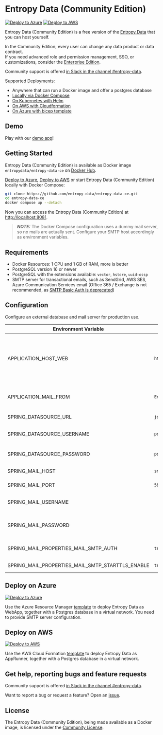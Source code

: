 # Entropy Data (Community Edition)

[![Deploy to Azure](https://aka.ms/deploytoazurebutton)](https://portal.azure.com/#create/Microsoft.Template/uri/https%3A%2F%2Fraw.githubusercontent.com%2Fentropy-data%2Fentropy-data-ce%2Fmain%2Fazure%2Fentropy-data-ce.json) [![Deploy to AWS](images/deploytoaws.svg)](https://eu-central-1.console.aws.amazon.com/cloudformation/home?region=eu-central-1#/stacks/create/review?templateURL=https://entropy-data-ce.s3.us-east-1.amazonaws.com/template.yaml)

Entropy Data (Community Edition) is a free version of the [Entropy Data](https://www.entropy-data.com) that you can host yourself.

In the Community Edition, every user can change any data product or data contract.  
If you need advanced role and permission management, SSO, or customizations, consider the [Enterprise Edition](https://www.entropy-data.com/#pricing).

Community support is offered [in Slack in the channel #entropy-data](https://datacontract.com/slack).

Supported Deployments:
- Anywhere that can run a Docker image and offer a postgres database
- [Locally via Docker Compose](https://github.com/entropy-data/entropy-data-ce/blob/main/docker-compose.yaml)
- [On Kubernetes with Helm](https://github.com/entropy-data/entropy-data-helm)
- [On AWS with Cloudformation](https://eu-central-1.console.aws.amazon.com/cloudformation/home?region=eu-central-1#/stacks/create/review?templateURL=https://entropy-data-ce.s3.us-east-1.amazonaws.com/template.yaml)
- [On Azure with bicep template](https://portal.azure.com/#create/Microsoft.Template/uri/https%3A%2F%2Fraw.githubusercontent.com%2Fentropy-data%2Fentropy-data-ce%2Fmain%2Fazure%2Fentropy-data-ce.json)

## Demo

Play with our [demo app](https://demo.entropy-data.com/)!


## Getting Started

Entropy Data (Community Edition) is available as Docker image `entropydata/entropy-data-ce` on [Docker Hub](https://hub.docker.com/r/entropydata/entropy-data-ce).

[Deploy to Azure](azure/), [Deploy to AWS](aws/) or start Entropy Data (Community Edition) locally with Docker Compose:

```bash
git clone https://github.com/entropy-data/entropy-data-ce.git
cd entropy-data-ce
docker compose up --detach
```

Now you can access the Entropy Data (Community Edition) at [http://localhost:8081](http://localhost:8081).

> **_NOTE:_**  The Docker Compose configuration uses a dummy mail server, so no mails are actually sent. Configure your SMTP host accordingly as environment variables.


## Requirements

- Docker Resources: 1 CPU and 1 GB of RAM, more is better
- PostgreSQL version 16 or newer
- PostgreSQL with the extensions available: `vector`, `hstore`, `uuid-ossp`
- SMTP server for transactional emails, such as SendGrid, AWS SES, Azure Communication Services email (Office 365 / Exchange is not recommended, as [SMTP Basic Auth is deprecated](https://learn.microsoft.com/en-us/exchange/clients-and-mobile-in-exchange-online/deprecation-of-basic-authentication-exchange-online))


## Configuration

Configure an external database and mail server for production use.

| Environment Variable                             | Example                                    | Description                                                                                 |
|--------------------------------------------------|--------------------------------------------|---------------------------------------------------------------------------------------------|
| APPLICATION_HOST_WEB                             | `http://localhost:8081`                    | The host of the application, used e.g., in email templates build URLs to Entropy Data. |
| APPLICATION_MAIL_FROM                            | `Entropy Data <noreply@example.com>`  | The sender email address for Entropy Data emails.                                      |
| SPRING_DATASOURCE_URL                            | `jdbc:postgresql://postgres:5432/postgres` | JDBC URL of the database                                                                    |
| SPRING_DATASOURCE_USERNAME                       | `postgres`                                 | Login username of the database                                                              |
| SPRING_DATASOURCE_PASSWORD                       | `postgres`                                 | Login password of the database                                                              |
| SPRING_MAIL_HOST                                 | `smtp.example.com`                         | SMTP server host                                                                            |
| SPRING_MAIL_PORT                                 | `587`                                      | SMTP server port                                                                            |
| SPRING_MAIL_USERNAME                             |                                            | Login user of the SMTP server                                                               |
| SPRING_MAIL_PASSWORD                             |                                            | Login password of the SMTP server                                                           |
| SPRING_MAIL_PROPERTIES_MAIL_SMTP_AUTH            | `true`                                     | Use basic authentication for SMTP                                                           |
| SPRING_MAIL_PROPERTIES_MAIL_SMTP_STARTTLS_ENABLE | `true`                                     | Ensure that TLS is used                                                                     |

## Deploy on Azure

[![Deploy to Azure](https://aka.ms/deploytoazurebutton)](https://portal.azure.com/#create/Microsoft.Template/uri/https%3A%2F%2Fraw.githubusercontent.com%2Fentropy-data%2Fentropy-data-ce%2Fmain%2Fazure%2Fentropy-data-ce.json)

Use the Azure Resource Manager [template](azure/entropy-data-ce.json) to deploy Entropy Data as WebApp, together with a Postgres database in a virtual network.
You need to provide SMTP server configuration.

## Deploy on AWS

[![Deploy to AWS](images/deploytoaws.svg)](https://eu-central-1.console.aws.amazon.com/cloudformation/home?region=eu-central-1#/stacks/create/review?templateURL=https://entropy-data-ce.s3.us-east-1.amazonaws.com/template.yaml)

Use the AWS Cloud Formation [template](aws/template.yaml) to deploy Entropy Data as AppRunner, together with a Postgres database in a virtual network.

## Get help, reporting bugs and feature requests

Community support is offered [in Slack in the channel #entropy-data](https://datacontract.com/slack).

Want to report a bug or request a feature? Open an [issue](https://github.com/entropy-data/entropy-data-ce/issues/new).

## License

The Entropy Data (Community Edition), being made available as a Docker image, is licensed under the [Community License](https://www.entropy-data.com/COMMUNITY-LICENSE.txt).
